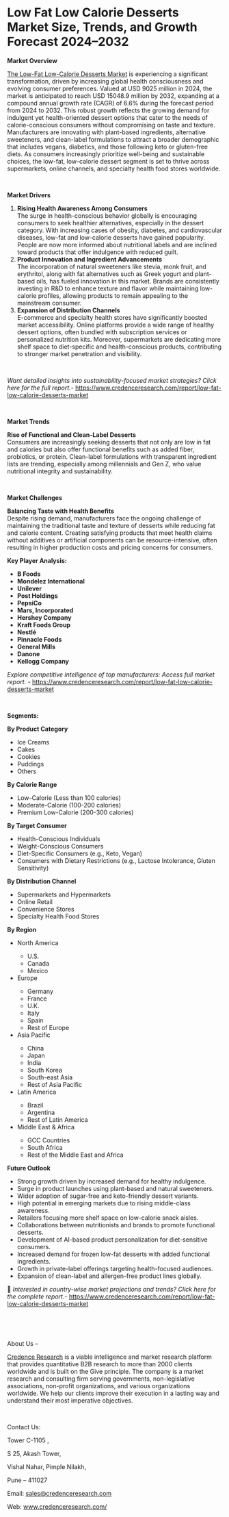 # Low Fat Low Calorie Desserts Market Size, Trends, and Growth Forecast 2024–2032


<p><strong>Market Overview</strong></p>
<p><a href="https://www.credenceresearch.com/report/low-fat-low-calorie-desserts-market">The Low-Fat Low-Calorie Desserts Market</a> is experiencing a significant transformation, driven by increasing global health consciousness and evolving consumer preferences. Valued at USD 9025 million in 2024, the market is anticipated to reach USD 15048.9 million by 2032, expanding at a compound annual growth rate (CAGR) of 6.6% during the forecast period from 2024 to 2032. This robust growth reflects the growing demand for indulgent yet health-oriented dessert options that cater to the needs of calorie-conscious consumers without compromising on taste and texture. Manufacturers are innovating with plant-based ingredients, alternative sweeteners, and clean-label formulations to attract a broader demographic that includes vegans, diabetics, and those following keto or gluten-free diets. As consumers increasingly prioritize well-being and sustainable choices, the low-fat, low-calorie dessert segment is set to thrive across supermarkets, online channels, and specialty health food stores worldwide.</p>
<p><strong>&nbsp;</strong></p>
<p><strong>Market Drivers</strong></p>
<ol>
<li><strong> Rising Health Awareness Among Consumers</strong><br data-start="1106" data-end="1109" /> The surge in health-conscious behavior globally is encouraging consumers to seek healthier alternatives, especially in the dessert category. With increasing cases of obesity, diabetes, and cardiovascular diseases, low-fat and low-calorie desserts have gained popularity. People are now more informed about nutritional labels and are inclined toward products that offer indulgence with reduced guilt.</li>
<li data-start="1510" data-end="1932"><strong data-start="1510" data-end="1563"> Product Innovation and Ingredient Advancements</strong><br data-start="1563" data-end="1566" /> The incorporation of natural sweeteners like stevia, monk fruit, and erythritol, along with fat alternatives such as Greek yogurt and plant-based oils, has fueled innovation in this market. Brands are consistently investing in R&amp;D to enhance texture and flavor while maintaining low-calorie profiles, allowing products to remain appealing to the mainstream consumer.</li>
<li data-start="1934" data-end="2367"><strong data-start="1934" data-end="1975"> Expansion of Distribution Channels</strong><br data-start="1975" data-end="1978" /> E-commerce and specialty health stores have significantly boosted market accessibility. Online platforms provide a wide range of healthy dessert options, often bundled with subscription services or personalized nutrition kits. Moreover, supermarkets are dedicating more shelf space to diet-specific and health-conscious products, contributing to stronger market penetration and visibility.</li>
</ol>
<p><strong>&nbsp;</strong></p>
<p><em>Want detailed insights into sustainability-focused market strategies? Click here for the full report.- </em><a href="https://www.credenceresearch.com/report/low-fat-low-calorie-desserts-market">https://www.credenceresearch.com/report/low-fat-low-calorie-desserts-market</a></p>
<p>&nbsp;</p>
<p><strong>Market Trends</strong></p>
<p><strong>Rise of Functional and Clean-Label Desserts</strong><br /> Consumers are increasingly seeking desserts that not only are low in fat and calories but also offer functional benefits such as added fiber, probiotics, or protein. Clean-label formulations with transparent ingredient lists are trending, especially among millennials and Gen Z, who value nutritional integrity and sustainability.</p>
<p><strong>&nbsp;</strong></p>
<p><strong>Market Challenges</strong></p>
<p><strong>Balancing Taste with Health Benefits</strong><br data-start="2845" data-end="2848" /> Despite rising demand, manufacturers face the ongoing challenge of maintaining the traditional taste and texture of desserts while reducing fat and calorie content. Creating satisfying products that meet health claims without additives or artificial components can be resource-intensive, often resulting in higher production costs and pricing concerns for consumers.</p>
<p><strong>Key Player Analysis:</strong></p>
<ul>
<li><strong>B Foods</strong></li>
<li><strong>Mondelez International</strong></li>
<li><strong>Unilever</strong></li>
<li><strong>Post Holdings</strong></li>
<li><strong>PepsiCo</strong></li>
<li><strong>Mars, Incorporated</strong></li>
<li><strong>Hershey Company</strong></li>
<li><strong>Kraft Foods Group</strong></li>
<li><strong>Nestl&eacute;</strong></li>
<li><strong>Pinnacle Foods</strong></li>
<li><strong>General Mills</strong></li>
<li><strong>Danone</strong></li>
<li><strong>Kellogg Company</strong></li>
</ul>
<p><em>Explore competitive intelligence of top manufacturers: Access full market report. - </em><a href="https://www.credenceresearch.com/report/low-fat-low-calorie-desserts-market">https://www.credenceresearch.com/report/low-fat-low-calorie-desserts-market</a></p>
<p>&nbsp;</p>
<p><strong>Segments:</strong></p>
<p><strong>By Product Category</strong></p>
<ul>
<li>Ice Creams</li>
<li>Cakes</li>
<li>Cookies</li>
<li>Puddings</li>
<li>Others</li>
</ul>
<p><strong>By Calorie Range</strong></p>
<ul>
<li>Low-Calorie (Less than 100 calories)</li>
<li>Moderate-Calorie (100-200 calories)</li>
<li>Premium Low-Calorie (200-300 calories)</li>
</ul>
<p><strong>By Target Consumer</strong></p>
<ul>
<li>Health-Conscious Individuals</li>
<li>Weight-Conscious Consumers</li>
<li>Diet-Specific Consumers (e.g., Keto, Vegan)</li>
<li>Consumers with Dietary Restrictions (e.g., Lactose Intolerance, Gluten Sensitivity)</li>
</ul>
<p><strong>By Distribution Channel</strong></p>
<ul>
<li>Supermarkets and Hypermarkets</li>
<li>Online Retail</li>
<li>Convenience Stores</li>
<li>Specialty Health Food Stores</li>
</ul>
<p><strong>By Region</strong></p>
<ul>
<li>North America</li>
<ul>
<li>U.S.</li>
<li>Canada</li>
<li>Mexico</li>
</ul>
<li>Europe</li>
<ul>
<li>Germany</li>
<li>France</li>
<li>U.K.</li>
<li>Italy</li>
<li>Spain</li>
<li>Rest of Europe</li>
</ul>
<li>Asia Pacific</li>
<ul>
<li>China</li>
<li>Japan</li>
<li>India</li>
<li>South Korea</li>
<li>South-east Asia</li>
<li>Rest of Asia Pacific</li>
</ul>
<li>Latin America</li>
<ul>
<li>Brazil</li>
<li>Argentina</li>
<li>Rest of Latin America</li>
</ul>
<li>Middle East &amp; Africa</li>
<ul>
<li>GCC Countries</li>
<li>South Africa</li>
<li>Rest of the Middle East and Africa</li>
</ul>
</ul>
<p><strong>Future Outlook </strong></p>
<ul>
<li>Strong growth driven by increased demand for healthy indulgence.</li>
<li>Surge in product launches using plant-based and natural sweeteners.</li>
<li>Wider adoption of sugar-free and keto-friendly dessert variants.</li>
<li>High potential in emerging markets due to rising middle-class awareness.</li>
<li>Retailers focusing more shelf space on low-calorie snack aisles.</li>
<li>Collaborations between nutritionists and brands to promote functional desserts.</li>
<li>Development of AI-based product personalization for diet-sensitive consumers.</li>
<li>Increased demand for frozen low-fat desserts with added functional ingredients.</li>
<li>Growth in private-label offerings targeting health-focused audiences.</li>
<li>Expansion of clean-label and allergen-free product lines globally.</li>
</ul>
<p>📌 <em>Interested in country-wise market projections and trends? Click here for the complete report.- </em><a href="https://www.credenceresearch.com/report/low-fat-low-calorie-desserts-market">https://www.credenceresearch.com/report/low-fat-low-calorie-desserts-market</a></p>
<p>&nbsp;</p>
<p>&nbsp;</p>
<p>About Us &ndash;</p>
<p><a href="https://www.credenceresearch.com/">Credence Research</a> is a viable intelligence and market research platform that provides quantitative B2B research to more than 2000 clients worldwide and is built on the Give principle. The company is a market research and consulting firm serving governments, non-legislative associations, non-profit organizations, and various organizations worldwide. We help our clients improve their execution in a lasting way and understand their most imperative objectives.</p>
<p>&nbsp;</p>
<p>Contact Us:</p>
<p>Tower C-1105 ,</p>
<p>S 25, Akash Tower,</p>
<p>Vishal Nahar, Pimple Nilakh,</p>
<p>Pune &ndash; 411027</p>
<p>Email: <a href="mailto:sales@credenceresearch.com">sales@credenceresearch.com</a></p>
<p>Web: <a href="http://www.credenceresearch.com/">www.credenceresearch.com/</a></p>
<p>&nbsp;</p>
